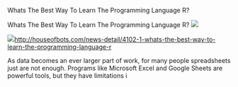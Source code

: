 Whats The Best Way To Learn The Programming Language R?

Whats The Best Way To Learn The Programming Language R?
![](../_resources/a7fc06b3d7b49439b3ee97599f2de86e.png)

![](../_resources/9d1d88b1e229b274aed619d63c8a05ed.png)http://houseofbots.com/news-detail/4102-1-whats-the-best-way-to-learn-the-programming-language-r

As data becomes an ever larger part of work, for many people spreadsheets just are not enough. Programs like Microsoft Excel and Google Sheets are powerful tools, but they have limitations i
